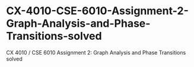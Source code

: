 # CX-4010-CSE-6010-Assignment-2-Graph-Analysis-and-Phase-Transitions-solved
CX 4010 / CSE 6010 Assignment 2: Graph Analysis and Phase Transitions solved
